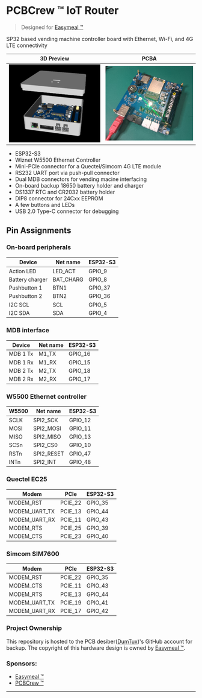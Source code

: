 # PCBCrew ™ IoT Router

> Designed for [Easymeal ™][easymeal]

SP32 based vending machine controller board with Ethernet, Wi-Fi, and 4G LTE connectivity

| 3D Preview                                                     | PCBA                                                       |
| -------------------------------------------------------------- | ---------------------------------------------------------- |
| ![pcbcrew-easymeal-iot-3d-preview](./doc/image/3d-preview.png) | ![pcbcrew-easymeal-iot-pcb-assembly](./doc/image/pcba.png) |

* ESP32-S3
* Wiznet W5500 Ethernet Controller
* Mini-PCIe connector for a Quectel/Simcom 4G LTE module
* RS232 UART port via push-pull connector
* Dual MDB connectors for vending macine interfacing
* On-board backup 18650 battery holder and charger
* DS1337 RTC and CR2032 battery holder
* DIP8 connector for 24Cxx EEPROM
* A few buttons and LEDs
* USB 2.0 Type-C connector for debugging

## Pin Assignments

### On-board peripherals

| Device          | Net name  | ESP32-S3 |
| --------------- | --------- | -------- |
| Action LED      | LED_ACT   | GPIO_9   |
| Battery charger | BAT_CHARG | GPIO_8   |
| Pushbutton 1    | BTN1      | GPIO_37  |
| Pushbutton 2    | BTN2      | GPIO_36  |
| I2C SCL         | SCL       | GPIO_5   |
| I2C SDA         | SDA       | GPIO_4   |

### MDB interface

| Device          | Net name  | ESP32-S3 |
| --------------- | --------- | -------- |
| MDB 1 Tx        | M1_TX     | GPIO_16  |
| MDB 1 Rx        | M1_RX     | GPIO_15  |
| MDB 2 Tx        | M2_TX     | GPIO_18  |
| MDB 2 Rx        | M2_RX     | GPIO_17  |

### W5500 Ethernet controller

| W5500 | Net name   | ESP32-S3 |
| ----- | ---------- | -------- |
| SCLK  | SPI2_SCK   | GPIO_12  |
| MOSI  | SPI2_MOSI  | GPIO_11  |
| MISO  | SPI2_MISO  | GPIO_13  |
| SCSn  | SPI2_CS0   | GPIO_10  |
| RSTn  | SPI2_RESET | GPIO_47  |
| INTn  | SPI2_INT   | GPIO_48  |

### Quectel EC25

| Modem         | PCIe    | ESP32-S3 |
| ------------- | ------- | -------- |
| MODEM_RST     | PCIE_22 | GPIO_35  |
| MODEM_UART_TX | PCIE_13 | GPIO_44  |
| MODEM_UART_RX | PCIE_11 | GPIO_43  |
| MODEM_RTS     | PCIE_25 | GPIO_39  |
| MODEM_CTS     | PCIE_23 | GPIO_40  |

### Simcom SIM7600

| Modem         | PCIe    | ESP32-S3 |
| ------------- | ------- | -------- |
| MODEM_RST     | PCIE_22 | GPIO_35  |
| MODEM_CTS     | PCIE_11 | GPIO_43  |
| MODEM_RTS     | PCIE_13 | GPIO_44  |
| MODEM_UART_TX | PCIE_19 | GPIO_41  |
| MODEM_UART_RX | PCIE_17 | GPIO_42  |

### Project Ownership

This repository is hosted to the PCB desiber([DumTux](https://github.com/dumtux))'s GitHub account for backup.
The copyright of this hardware design is owned by [Easymeal ™][easymeal].

### Sponsors:

* [Easymeal ™][easymeal]
* [PCBCrew ™][pcbcrew]

---

[pcbcrew]: https://pcbcrew.com
[easymeal]: https://www.easymealco.com
